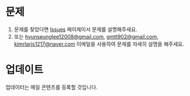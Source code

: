# 문제
1. 문제를 찾았다면 [Issues](https://github.com/HyunseungLee-Travis/Python-Factory/issues/new) 페이제이서 문제를 설명해주세요.
2. 또는 hyunseunglee12008@gmail.com, gmtt902@gmail.com, kimrlarjs1217@naver.com 이메일을 사용하여 문제를 자세히 설명을 해주세요.

# 업데이트
업데이터는 매일 콘텐츠를 등록할 것입니다.
